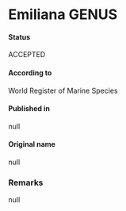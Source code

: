 Emiliana GENUS
=======

#### Status
ACCEPTED

#### According to
World Register of Marine Species

#### Published in
null

#### Original name
null

### Remarks
null